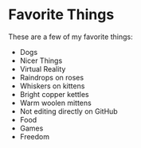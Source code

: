 # Favorite Things

These are a few of my favorite things:

- Dogs
- Nicer Things
- Virtual Reality
- Raindrops on roses
- Whiskers on kittens
- Bright copper kettles
- Warm woolen mittens
- Not editing directly on GitHub
- Food
- Games
- Freedom
